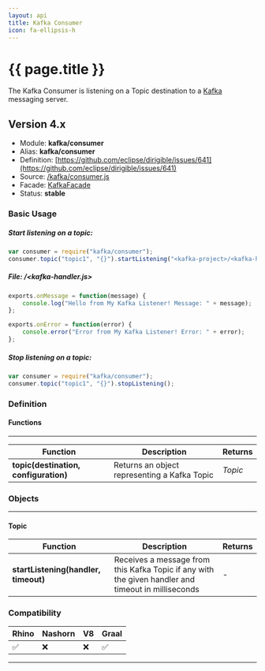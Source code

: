 ```yaml
---
layout: api
title: Kafka Consumer
icon: fa-ellipsis-h
---
```


{{ page.title }}
===

The Kafka Consumer is listening on a Topic destination to a [Kafka](http://kafka.apache.org/) messaging server.

Version 4.x
---

- Module: **kafka/consumer**
- Alias: **kafka/consumer**
- Definition: [https://github.com/eclipse/dirigible/issues/641](https://github.com/eclipse/dirigible/issues/641)
- Source: [/kafka/consumer.js](https://github.com/dirigiblelabs/ext-kafka/blob/master/kafka/consumer.js)
- Facade: [KafkaFacade](https://github.com/eclipse/dirigible/blob/master/api/api-facade/api-kafka/src/main/java/org/eclipse/dirigible/api/kafka/KafkaFacade.java)
- Status: **stable**


### Basic Usage

##### Start listening on a topic:

```javascript
var consumer = require("kafka/consumer");
consumer.topic("topic1", "{}").startListening("<kafka-project>/<kafka-handler>", 1000);
```

##### File: <kafka-project>/<kafka-handler.js>
```javascript
exports.onMessage = function(message) {
	console.log("Hello from My Kafka Listener! Message: " + message);
};

exports.onError = function(error) {
	console.error("Error from My Kafka Listener! Error: " + error);
};
```

##### Stop listening on a topic:
```javascript
var consumer = require("kafka/consumer");
consumer.topic("topic1", "{}").stopListening();
```


### Definition

#### Functions

---

Function     | Description | Returns
------------ | ----------- | --------
**topic(destination, configuration)**   | Returns an object representing a Kafka Topic | *Topic*


### Objects

---

#### Topic

Function     | Description | Returns
------------ | ----------- | --------
**startListening(handler, timeout)**   | Receives a message from this Kafka Topic if any with the given handler and timeout in milliseconds | *-*



### Compatibility

Rhino | Nashorn | V8 | Graal |
----- | ------- | ---| ------|
 ✅   | ❌      | ❌  |  ✅   |
 
 ---


 
